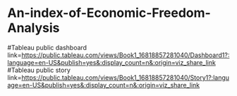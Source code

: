 # An-index-of-Economic-Freedom-Analysis
#Tableau public dashboard link=https://public.tableau.com/views/Book1_16818857281040/Dashboard1?:language=en-US&publish=yes&:display_count=n&:origin=viz_share_link
#Tableau public story link=https://public.tableau.com/views/Book1_16818857281040/Story1?:language=en-US&publish=yes&:display_count=n&:origin=viz_share_link



